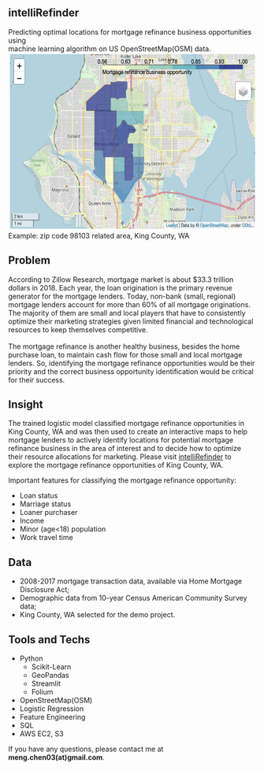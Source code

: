 ## intelliRefinder
Predicting optimal locations for mortgage refinance business opportunities using\
machine learning algorithm on US OpenStreetMap(OSM) data.\
<img src="example.png" width="600" height="360">\
Example: zip code 98103 related area, King County, WA

## Problem
According to Zillow Research, mortgage market is about $33.3 trillion dollars in 2018. Each year, the loan origination is the primary revenue generator for the mortgage lenders. Today, non-bank (small, regional) mortgage lenders account for more than 60% of all mortgage originations. The majority of them are small and local players that have to consistently optimize their marketing strategies given limited financial and technological resources to keep themselves competitive.\
\
The mortgage refinance is another healthy business, besides the home purchase loan, to maintain cash flow for those small and local mortgage lenders. So, identifying the mortgage refinance opportunities would be their priority and the correct business opportunity identification would be critical for their success.

## Insight
The trained logistic model classified mortgage refinance opportunities in King County, WA and was then used to create an interactive maps to help mortgage lenders to actively identify locations for potential mortgage refinance business in the area of interest and to decide how to optimize their resource allocations for marketing. Please visit [intelliRefinder](http://bit.ly/IntelliRefinderDemo) to explore the mortgage refinance opportunities of King County, WA.

Important features for classifying the mortgage refinance opportunity:
* Loan status
* Marriage status
* Loaner purchaser
* Income
* Minor (age<18) population
* Work travel time

## Data
* 2008-2017 mortgage transaction data, available via Home Mortgage Disclosure Act;
* Demographic data from 10-year Census American Community Survey data;
* King County, WA selected for the demo project.

## Tools and Techs
* Python
  * Scikit-Learn
  * GeoPandas
  * Streamlit
  * Folium
* OpenStreetMap(OSM)
* Logistic Regression
* Feature Engineering
* SQL
* AWS EC2, S3

If you have any questions, please contact me at **meng.chen03(at)gmail.com**.
